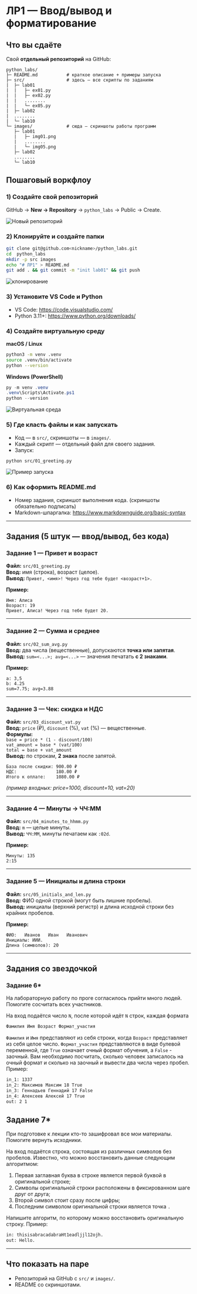 # ЛР1 — Ввод/вывод и форматирование

## Что вы сдаёте
Свой **отдельный репозиторий** на GitHub:
```
python_labs/
├─ README.md           # краткое описание + примеры запуска
├─ src/                # здесь — все скрипты по заданиям
|  ├─ lab01
|  |   ├─ ex01.py
|  |   ├─ ex02.py
|  |   ........
|  |   └─ ex05.py
|  ├─ lab02
|  ........
|  └─ lab10
└─ images/             # сюда — скриншоты работы программ
   ├─ lab01
   |   ├─ img01.png
   |   ........
   |   └─ img05.png
   ├─ lab02
   ........
   └─ lab10
```
## Пошаговый воркфлоу

### 1) Создайте свой репозиторий
GitHub → **New → Repository** → `python_labs` → Public → Create.

![Новый репозиторий](../../misc/img/lab01/new_repo.png)

### 2) Клонируйте и создайте папки
```bash
git clone git@github.com<nickname>/python_labs.git
cd  python_labs
mkdir -p src images
echo "# ЛР1" > README.md
git add . && git commit -m "init lab01" && git push
```
![клонирование](../../misc/img/lab01/%20clone_init_commit.png)

### 3) Установите VS Code и Python
- VS Code: https://code.visualstudio.com/
- Python 3.11+: https://www.python.org/downloads/

### 4) Создайте виртуальную среду
**macOS / Linux**
```bash
python3 -m venv .venv
source .venv/bin/activate
python --version
```
**Windows (PowerShell)**
```powershell
py -m venv .venv
.venv\Scripts\Activate.ps1
python --version
```
![Виртуальная среда](../../misc/img/lab01/venv.png)

### 5) Где класть файлы и как запускать
- Код — в `src/`, скриншоты — в `images/`.
- Каждый скрипт — отдельный файл для своего задания.
- Запуск:
```bash
python src/01_greeting.py
```
![Пример запуска](../../misc/img/lab01/run_example.png)

### 6) Как оформить README.md
- Номер задания, скриншот выполнения кода. (скриншоты обязательно подписать) 
- Markdown-шпаргалка: https://www.markdownguide.org/basic-syntax

---

## Задания (5 штук — ввод/вывод, без кода)

### Задание 1 — Привет и возраст
**Файл:** `src/01_greeting.py`  
**Ввод:** имя (строка), возраст (целое).  
**Вывод:** `Привет, <имя>! Через год тебе будет <возраст+1>.`

**Пример:**
```
Имя: Алиса
Возраст: 19
Привет, Алиса! Через год тебе будет 20.
```

---

### Задание 2 — Сумма и среднее
**Файл:** `src/02_sum_avg.py`  
**Ввод:** два числа (вещественные), допускаются **точка или запятая**.  
**Вывод:** `sum=<...>; avg=<...>` — значения печатать **с 2 знаками**.

**Пример:**
```
a: 3,5
b: 4.25
sum=7.75; avg=3.88
```

---

### Задание 3 — Чек: скидка и НДС
**Файл:** `src/03_discount_vat.py`  
**Ввод:** `price` (₽), `discount` (%), `vat` (%) — вещественные.  
**Формулы:**  
`base = price * (1 - discount/100)`  
`vat_amount = base * (vat/100)`  
`total = base + vat_amount`  
**Вывод:** по строкам, **2 знака** после запятой.
```
База после скидки: 900.00 ₽
НДС:               180.00 ₽
Итого к оплате:    1080.00 ₽
```
*(пример входных: price=1000, discount=10, vat=20)*

---

### Задание 4 — Минуты → ЧЧ:ММ
**Файл:** `src/04_minutes_to_hhmm.py`  
**Ввод:** `m` — целые минуты.  
**Вывод:** `ЧЧ:ММ`, минуты печатаем как `:02d`.

**Пример:**
```
Минуты: 135
2:15
```

---

### Задание 5 — Инициалы и длина строки
**Файл:** `src/05_initials_and_len.py`  
**Ввод:** ФИО одной строкой (могут быть лишние пробелы).  
**Вывод:** инициалы (верхний регистр) и длина исходной строки без крайних пробелов.

**Пример:**
```
ФИО:   Иванов   Иван   Иванович  
Инициалы: ИИИ.
Длина (символов): 20
```

---
## Задания со звездочкой

### Задание 6*
На лабораторную работу по проге согласилось прийти много людей. Помогите сосчитать всех участников.

На вход подаётся число `N`, после которой идёт `N` строк, каждая формата
```bash
Фамилия Имя Возраст Формат_участия
```
`Фамилия` и `Имя` представляют из себя строки, когда `Возраст` представляет из себя целое число. `Формат_участия` представляются в виде булевой переменной, где `True` означает очный формат обучения, а `False` - заочный. Вам необходимо посчитать, сколько человек записалось на очный формат и сколько на заочный и вывести два числа через пробел. Пример:
```bash
in_1: 1337
in_2: Максимов Максим 18 True
in_3: Геннадьев Геннадий 17 False
in_4: Алексеев Алексей 17 True
out: 2 1
```

## Задание 7*
При подготовке к лекции кто-то зашифровал все мои материалы. Помогите вернуть исходники.

На вход подаётся строка, состоящая из различных символов без пробелов. Известно, что можно восстановить данные следующим алгоритмом:

1. Первая заглавная буква в строке является первой буквой в оригинальной строке;
2. Символы оригинальной строки расположены в фиксированном шаге друг от друга;
3. Второй символ стоит сразу после цифры;
4. Последним символом оригинальной строки является точка `.`

Напишите алгоритм, по которому можно восстановить оригинальную строку. Пример:
```bash
in: thisisabracadabraHt1eadljjl12ojh.
out: Hello.
```

---

## Что показать на паре
- Репозиторий на GitHub с `src/` и `images/`.
- README со скриншотами.